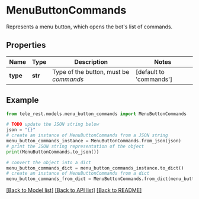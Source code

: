 # MenuButtonCommands

Represents a menu button, which opens the bot's list of commands.

## Properties

Name | Type | Description | Notes
------------ | ------------- | ------------- | -------------
**type** | **str** | Type of the button, must be *commands* | [default to 'commands']

## Example

```python
from tele_rest.models.menu_button_commands import MenuButtonCommands

# TODO update the JSON string below
json = "{}"
# create an instance of MenuButtonCommands from a JSON string
menu_button_commands_instance = MenuButtonCommands.from_json(json)
# print the JSON string representation of the object
print(MenuButtonCommands.to_json())

# convert the object into a dict
menu_button_commands_dict = menu_button_commands_instance.to_dict()
# create an instance of MenuButtonCommands from a dict
menu_button_commands_from_dict = MenuButtonCommands.from_dict(menu_button_commands_dict)
```
[[Back to Model list]](../README.md#documentation-for-models) [[Back to API list]](../README.md#documentation-for-api-endpoints) [[Back to README]](../README.md)


